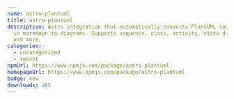 ```yaml
---
name: astro-plantuml
title: astro-plantuml
description: Astro integration that automatically converts PlantUML code blocks
  in markdown to diagrams. Supports sequence, class, activity, state diagrams
  and more.
categories:
  - uncategorized
  - recent
npmUrl: https://www.npmjs.com/package/astro-plantuml
homepageUrl: https://www.npmjs.com/package/astro-plantuml
badge: new
downloads: 265
---
```

